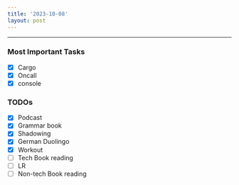 ```yaml
---
title: '2023-10-08'
layout: post
---
```


---

### Most Important Tasks

- [x] Cargo
- [x] Oncall
- [x] console

### TODOs

- [x] Podcast
- [x] Grammar book
- [x] Shadowing
- [x] German Duolingo
- [x] Workout
- [ ] Tech Book reading
- [ ] LR
- [ ] Non-tech Book reading

